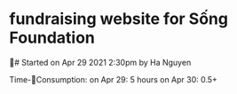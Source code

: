 # fundraising website for Sống Foundation

# Started on Apr 29 2021 2:30pm by Ha Nguyen

Time-Consumption:
on Apr 29: 5 hours
on Apr 30: 0.5+
